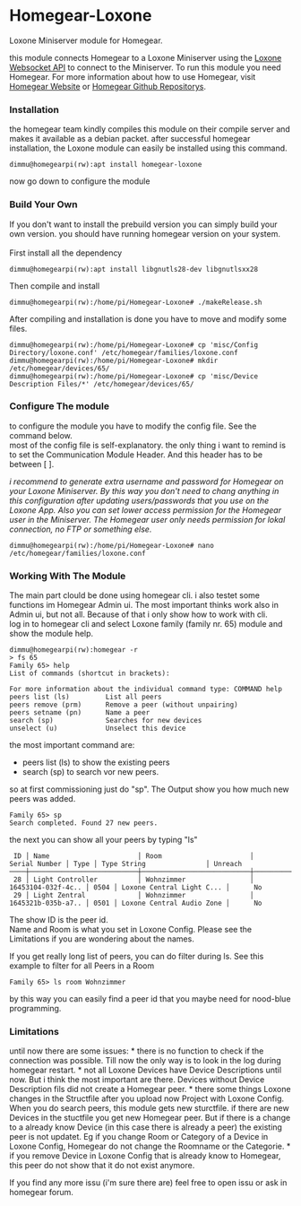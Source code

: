 # Homegear-Loxone
Loxone Miniserver module for Homegear.<br />

this module connects Homegear to a Loxone Miniserver using the [Loxone Websocket API](https://www.loxone.com/enen/kb/api/) to connect to the Miniserver. 
To run this module you need Homegear.
For more information about how to use Homegear, visit [Homegear Website](https://homegear.eu) or [Homegear Github Repositorys](https://github.com/Homegear).

<h3>Installation</h3>
the homegear team kindly compiles this module on their compile server and makes it available as a debian packet.
after successful homegear installation, the Loxone module can easily be installed using this command.


```console
dimmu@homegearpi(rw):apt install homegear-loxone
```
now go down to configure the module

<h3>Build Your Own</h3>
If you don't want to install the prebuild version you can simply build your own version.
you should have running homegear version on your system.<br><br>
First install all the dependency


```console
dimmu@homegearpi(rw):apt install libgnutls28-dev libgnutlsxx28
```
Then compile and install


```console
dimmu@homegearpi(rw):/home/pi/Homegear-Loxone# ./makeRelease.sh
```
After compiling and installation is done you have to move and modify some files.


```console
dimmu@homegearpi(rw):/home/pi/Homegear-Loxone# cp 'misc/Config Directory/loxone.conf' /etc/homegear/families/loxone.conf
dimmu@homegearpi(rw):/home/pi/Homegear-Loxone# mkdir /etc/homegear/devices/65/
dimmu@homegearpi(rw):/home/pi/Homegear-Loxone# cp 'misc/Device Description Files/*' /etc/homegear/devices/65/
```

<h3>Configure The module</h3>
to configure the module you have to modify the config file. See the command below.
<br>
most of the config file is self-explanatory.
the only thing i want to remind is to set the Communication Module Header. And this header has to be between [ ].

*i recommend to generate extra username and password for Homegear on your Loxone Miniserver. By this way you don't need to chang anything in this configuration after updating users/passwords that you use on the Loxone App. Also you can set lower access permission for the Homegear user in the Miniserver. The Homegear user only needs permission for lokal connection, no FTP or something else.*


```console
dimmu@homegearpi(rw):/home/pi/Homegear-Loxone# nano /etc/homegear/families/loxone.conf
````


<h3>Working With The Module</h3>
The main part clould be done using homegear cli. i also testet some functions im Homegear Admin ui. The most important thinks work also in Admin ui, but not all. Because of that i only show how to work with cli. <br>
log in to homegear cli and select Loxone family (family nr. 65) module and show the module help.


```console
dimmu@homegearpi(rw):homegear -r
> fs 65
Family 65> help
List of commands (shortcut in brackets):

For more information about the individual command type: COMMAND help
peers list (ls)         List all peers
peers remove (prm)      Remove a peer (without unpairing)
peers setname (pn)      Name a peer
search (sp)             Searches for new devices
unselect (u)            Unselect this device
````

the most important command are:
 - peers list (ls) to show the existing peers
 - search (sp) to search vor new peers.
 
so at first commissioning just do "sp". The Output show you how much new peers was added.
```console
Family 65> sp
Search completed. Found 27 new peers.
````
the next you can show all your peers by typing "ls"
```console
 ID │ Name                      │ Room                      │      Serial Number │ Type │ Type String               │ Unreach
────┼───────────────────────────┼───────────────────────────┼────────────────────┼──────┼───────────────────────────┼────────
 28 │ Light Controller          │ Wohnzimmer                │ 16453104-032f-4c.. │ 0504 │ Loxone Central Light C... │      No
 29 │ Light Zentral             │ Wohnzimmer                │ 1645321b-035b-a7.. │ 0501 │ Loxone Central Audio Zone │      No
````
The show ID is the peer id.<br>
Name and Room is what you set in Loxone Config. Please see the Limitations if you are wondering about the names.<br>

If you get really long list of peers, you can do filter during ls.
See this example to filter for all Peers in a Room
```console
Family 65> ls room Wohnzimmer
````
by this way you can easily find a peer id that you maybe need for nood-blue programming.

<h3>Limitations</h3>
until now there are some issues:
*    there is no function to check if the connection was possible. Till now the only way is to look in the log during homegear restart.
*    not all Loxone Devices have Device Descriptions until now. But i think the most important are there. Devices without Device Description fils did not create a Homegear peer.
*    there some things Loxone changes in the Structfile after you upload now Project with Loxone Config. When you do search peers, this module gets new sturctfile. if there are new Devices in the stuctfile you get new Homegear peer. But if there is a change to a already know Device (in this case there is already a peer) the existing peer is not updatet. Eg if you change Room or Category of a Device in Loxone Config, Homegear do not change the Roomname or the Categorie.
*    if you remove Device in Loxone Config that is already know to Homegear, this peer do not show that it do not exist anymore.

If you find any more issu (i'm sure there are) feel free to open issu or ask in homegear forum.
